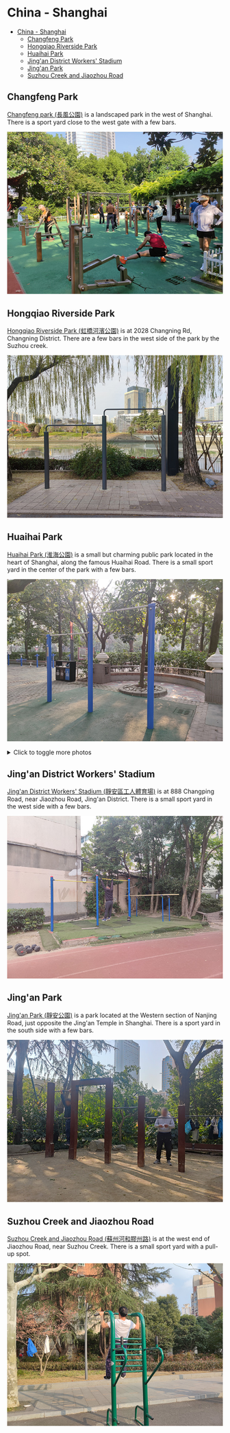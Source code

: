 # China - Shanghai

- [China - Shanghai](#china---shanghai)
  - [Changfeng Park](#changfeng-park)
  - [Hongqiao Riverside Park](#hongqiao-riverside-park)
  - [Huaihai Park](#huaihai-park)
  - [Jing'an District Workers' Stadium](#jingan-district-workers-stadium)
  - [Jing'an Park](#jingan-park)
  - [Suzhou Creek and Jiaozhou Road](#suzhou-creek-and-jiaozhou-road)

## Changfeng Park

[Changfeng park (長風公園)](https://maps.app.goo.gl/jWjreubCrmQBoCaa8) is a landscaped park in the west of Shanghai. There is a sport yard close to the west gate with a few bars.

![Changfeng Park 01](changfeng-park-01.jpg)

## Hongqiao Riverside Park

[Hongqiao Riverside Park (虹橋河濱公園)](https://maps.app.goo.gl/W4ub3FMcMQJQNRuW7) is at 2028 Changning Rd, Changning District. There are a few bars in the west side of the park by the Suzhou creek.

![Hongqiao Riverside Park](hongqiao-riverside-park-01.jpg)

## Huaihai Park

[Huaihai Park (淮海公園)](https://maps.app.goo.gl/Hfrni1TTzG1v9kqw8) is a small but charming public park located in the heart of Shanghai, along the famous Huaihai Road. There is a small sport yard in the center of the park with a few bars.

![Huaihai Park](huaihai-park-01.jpg)

<details>
<summary>Click to toggle more photos</summary>

![Huaihai Park](huaihai-park-02.jpg)
</details>

## Jing'an District Workers' Stadium

[Jing'an District Workers' Stadium (靜安區工人體育場)](https://maps.app.goo.gl/Lzumdhza7Fbw2V7u6) is at 888 Changping Road, near Jiaozhou Road, Jing'an District. There is a small sport yard in the west side with a few bars.

![Jing'an District Workers' Stadium 01](jing'an-district-workers'-stadium-01.jpg)

## Jing'an Park

[Jing'an Park (靜安公園)](https://maps.app.goo.gl/7w5eD8Wq5Qr8wV5X8) is a park located at the Western section of Nanjing Road, just opposite the Jing'an Temple in Shanghai. There is a sport yard in the south side with a few bars.

![Jing'an Park 01](jing'an-park-01.jpg)

## Suzhou Creek and Jiaozhou Road

[Suzhou Creek and Jiaozhou Road (蘇州河和膠州路)](https://maps.app.goo.gl/VFoRbUkguQFvUQjL8) is at the west end of Jiaozhou Road, near Suzhou Creek. There is a small sport yard with a pull-up spot.

![Suzhou Creek and Jiaozhou Road 01](suzhou-creek-and-jiaozhou-road-01.jpg)
